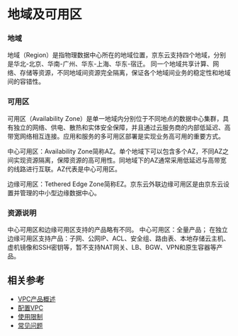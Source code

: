 # 地域及可用区

### 地域

地域（Region）是指物理数据中心所在的地域位置，京东云支持四个地域，分别是华北-北京、华南-广州、华东-上海、华东-宿迁。
同一个地域共享计算、网络、存储等资源，不同地域间资源完全隔离，保证各个地域间业务的稳定性和地域间的容错性。

### 可用区

可用区（Availability Zone）是单一地域内分别位于不同地点的数据中心集群，具有独立的网络、供电、散热和实体安全保障，并且通过云服务商的内部低延迟、高带宽网络相互连接。应用和服务的多可用区部署是实现业务高可用的重要方式。

 中心可用区：Availability Zone简称AZ。单个地域下可以包含多个AZ，不同AZ之间实现资源隔离，保障资源的高可用性。同地域下的AZ通常采用低延迟与高带宽的线路进行互联。AZ代表是中心可用区。
 
 边缘可用区：Tethered Edge Zone简称EZ。京东云外联边缘可用区是由京东云设置并管理的中小型边缘数据中心。

### 资源说明

中心可用区和边缘可用区支持的产品略有不同。
中心可用区：全量产品；
在独立边缘可用区支持产品：子网、公网IP、ACL、安全组、路由表、本地存储云主机、虚机镜像和SSH密钥等，暂不支持NAT网关、LB、BGW、VPN和原生容器等产品。

## 相关参考

- [VPC产品概述](Product-Overview.md)
- [配置VPC](../Operation-Guide/VPC-Configuration.md)
- [使用限制](Restrictions.md)
- [常见问题](../FAQ/FAQ.md)

